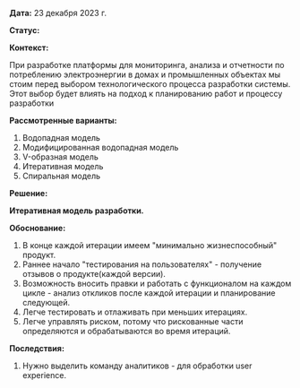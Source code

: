 **Дата:** 23 декабря 2023 г.

**Статус:**

**Контекст:**

При разработке платформы для мониторинга, анализа и отчетности по потреблению электроэнергии в домах и промышленных объектах мы стоим перед выбором технологического процесса разработки системы. Этот выбор будет влиять на подход к планированию работ и процессу разработки

**Рассмотренные варианты:**

1. Водопадная модель
2. Модифицированная водопадная модель
3. V-образная модель
4. Итеративная модель
5. Спиральная модель

**Решение:**

**Итеративная модель разработки.**

**Обоснование:**

1. В конце каждой итерации имеем "минимально жизнеспособный" продукт.
2. Раннее начало "тестирования на пользователях" - получение отзывов о продукте(каждой версии).
3. Возможность вносить правки и работать с функционалом на каждом цикле - анализ откликов после каждой итерации и планирование следующей.
4. Легче тестировать и отлаживать при меньших итерациях.
5. Легче управлять риском, потому что рискованные части определяются и обрабатываются во время итераций.

**Последствия:**

1. Нужно выделить команду аналитиков - для обработки user experience.